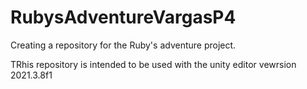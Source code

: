 # RubysAdventureVargasP4
Creating a repository for the Ruby's adventure project.

TRhis repository is intended to be used with the unity editor vewrsion 2021.3.8f1
